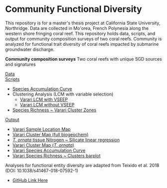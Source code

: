 # Community Functional Diversity

This repository is for a master's thesis project at California State University, Northridge.  Data are collected in Mo'orea, French Polynesia along the western shore fringing coral reef.  This repository holds data, scripts, and output for community composition surveys of two coral reefs.  Community is analyzed for functional trait diversity of coral reefs impacted by submarine groundwater discharge.

**Community composition surveys**
Two coral reefs with unique SGD sources and signatures

[Data](Data/Surveys/)  
[Scripts](Scripts/)  
- [Species Accumulation Curve](Scripts/Sp_Accumulation_Curve_2022.R)
- Clustering Analysis (LCM with variable selection)
    - [Varari LCM with VSEEP](https://raw.githack.com/dbarnas/Community_Functional_Diversity/main/Scripts/Clustering/SGD_Clustering_Analysis_August2021.html)
    - [Varari LCM without VSEEP](https://raw.githack.com/dbarnas/Community_Functional_Diversity/main/Scripts/Clustering/SGD_noSeep_Clusters_LCM_Aug2021.html)
- [Species Richness ~ Varari Cluster Zones](https://raw.githack.com/dbarnas/Community_Functional_Diversity/main/Scripts/Species_Richness.html)  


[Output](Output/)  
- [Varari Sample Location Map](Output/SGDZones/Varari/Varari_CowTagID_Map.pdf)
- [Varari Cluster Map (full biogeochem)](Output/SGDZones/Varari/Varari_Cluster_Map_Range.pdf)
- [*T. ornata* tissue Nitrogen ~ Silicate linear regression](Output/Tissue_N_Silicate_Figures.pdf)
- [Varari Cluster Map (*T. ornata*)](Output/SGDZones/Varari/Varari_Turb_Cluster_Map_Range.pdf)
- [Varari Species Accumulation Curve](Output/Species_Accumulation_Varari.pdf)
- [Varari Species Richness ~ Clusters barplot](Output/V_richness_barplot.pdf)



Analyses for functional entity diversity are adapted from Teixido et al. 2018 (DOI: 10.1038/s41467-018-07592-1)
- [GitHub Link Here](https://github.com/9nuria/Teixidoetal_Functional_Diversity_NatComms/tree/v1.0.0)

